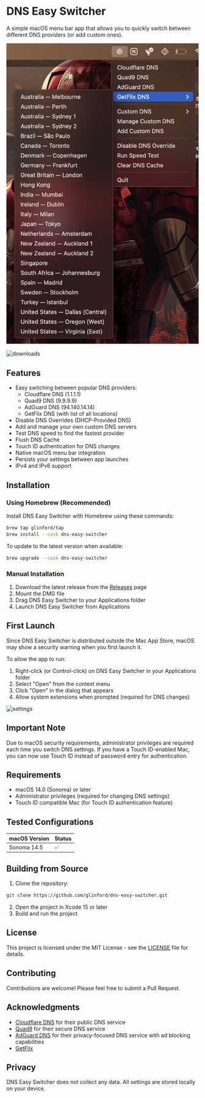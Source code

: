 # DNS Easy Switcher

A simple macOS menu bar app that allows you to quickly switch between different DNS providers (or add custom ones).

![Screenshot of DNS Easy Switcher](screenshot.png)

![downloads](https://img.shields.io/github/downloads/glinford/dns-easy-switcher/total)

## Features

- Easy switching between popular DNS providers:
  - Cloudflare DNS (1.1.1.1)
  - Quad9 DNS (9.9.9.9)
  - AdGuard DNS (94.140.14.14)
  - GetFlix DNS (with list of all locations)
- Disable DNS Overrides (DHCP-Provided DNS)
- Add and manage your own custom DNS servers
- Test DNS speed to find the fastest provider
- Flush DNS Cache
- Touch ID authentication for DNS changes
- Native macOS menu bar integration
- Persists your settings between app launches
- IPv4 and IPv6 support

## Installation

### Using Homebrew (Recommended)

Install DNS Easy Switcher with Homebrew using these commands:

```bash
brew tap glinford/tap
brew install --cask dns-easy-switcher
```

To update to the latest version when available:

```bash
brew upgrade --cask dns-easy-switcher
```

### Manual Installation

1. Download the latest release from the [Releases](../../releases) page
2. Mount the DMG file
3. Drag DNS Easy Switcher to your Applications folder
4. Launch DNS Easy Switcher from Applications

## First Launch

Since DNS Easy Switcher is distributed outside the Mac App Store, macOS may show a security warning when you first launch it.

To allow the app to run:

1. Right-click (or Control-click) on DNS Easy Switcher in your Applications folder
2. Select "Open" from the context menu
3. Click "Open" in the dialog that appears
4. Allow system extensions when prompted (required for DNS changes)

![settings](settings.png)

## Important Note

Due to macOS security requirements, administrator privileges are required each time you switch DNS settings. If you have a Touch ID-enabled Mac, you can now use Touch ID instead of password entry for authentication.

## Requirements

- macOS 14.0 (Sonoma) or later
- Administrator privileges (required for changing DNS settings)
- Touch ID compatible Mac (for Touch ID authentication feature)

## Tested Configurations

| macOS Version | Status |
|--------------|--------|
| Sonoma 14.5 | ✅ |

## Building from Source

1. Clone the repository:
```bash
git clone https://github.com/glinford/dns-easy-switcher.git
```
2. Open the project in Xcode 15 or later
3. Build and run the project

## License

This project is licensed under the MIT License - see the [LICENSE](LICENSE) file for details.

## Contributing

Contributions are welcome! Please feel free to submit a Pull Request.

## Acknowledgments

- [Cloudflare DNS](https://1.1.1.1) for their public DNS service
- [Quad9](https://quad9.net) for their secure DNS service
- [AdGuard DNS](https://adguard-dns.io/en/welcome.html) for their privacy-focused DNS service with ad blocking capabilities
- [GetFlix](https://www.getflix.com.au/setup/dns-servers/)

## Privacy

DNS Easy Switcher does not collect any data. All settings are stored locally on your device.
